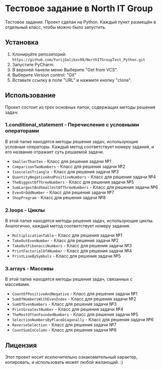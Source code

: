 # Тестовое задание в North IT Group
Тестовое задание. Проект сделан на Python. Каждый пункт размещён в отдельный класс, чтобы можно было запустить.


## Установка
1. Клонируйте репозиторий: `https://github.com/YurijGolikov99/NorthITGroupTest_Python.git`
2. Запустите PyCharm.
3. В верхней панели меню Выберите "Get from VCS".
4. Выберите Version control: "Git"
5. Вставьте ссылку в поле "URL" и нажмите кнопку "clone".


## Использование
Проект состоит из трех основных папок, содержащих методы решения задач:

### 1.conditional_statement - Перечисление с условными операторами
В этой папке находятся методы решения задач, использующие условные операторы. Каждый метод соответствует номеру задания, и его название отражает суть решаемой задачи.
- `SmallerThanTen` - Класс для решения задачи №1
- `ComparisonTwoNumbers` - Класс для решения задачи №2
- `IsoscelesTriangle` - Класс для решения задачи №3
- `QuantityNegativeAndPositiveNumbers` - Класс для решения задачи №4
- `TheBiggestOfThreeNumbers` - Класс для решения задачи №5
- `SumLargestAndSmallestOfThreeNumbers` - Класс для решения задачи №6
- `EvenOrOddNumber` - Класс для решения задачи №7
- `ShopProgram` - Класс для решения задачи №8

### 2.loops - Циклы
В этой папке находятся методы решения задач, использующие циклы. Аналогично, каждый метод соответствует номеру задания.
- `MultiplicationTable` - Класс для решения задачи №1
- `TakeOutEvenNumber` - Класс для решения задачи №2
- `TakeOutFibonacciNumbers` - Класс для решения задачи №3
- `PrintFactorialOfANumber` - Класс для решения задачи №4
- `PrintLineBySymbols` - Класс для решения задачи №5

### 3.arrays - Массивы
В этой папке находятся методы решения задач, связанных с массивами.
- `CountOfPositiveAndNegative` - Класс для решения задачи №1
- `SumOfNumbersWithEvenIndex` - Класс для решения задачи №2
- `SumOfEvenNumbers` - Класс для решения задачи №3
- `PrintGreatestNumber` - Класс для решения задачи №4
- `TheMostOftenFoundedNumbers` - Класс для решения задачи №5
- `SelectionNumbersByPlaceDiagonally` - Класс для решения задачи №6
- `ReverseSelection` - Класс для решения задачи №7
- `CountSumInColumn` - Класс для решения задачи №8


## Лицензия
Этот проект носит исключительно ознакомительный характер, копировать, и использовать может любой желающий. :)
